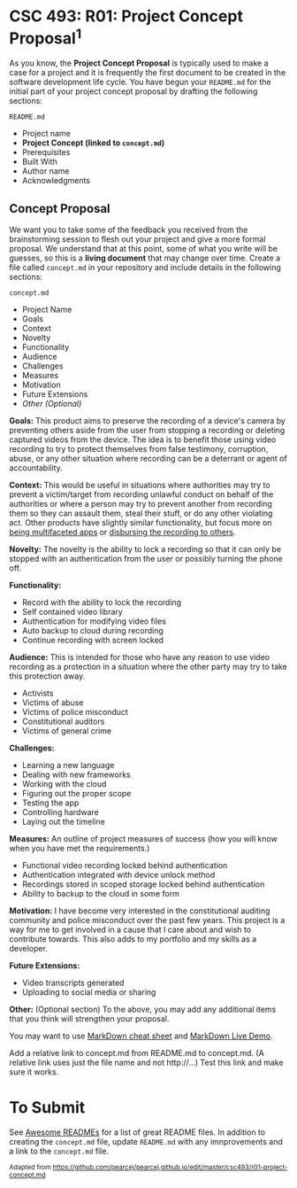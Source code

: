 # CSC 493: R01: Project Concept Proposal<sup>1</sup>

As you know, the **Project Concept Proposal** is typically used to make a case for a project and it is frequently the first document to be created in the software development life cycle. You have begun your <code>README.md</code> for the initial part of your project concept proposal by drafting the following sections:

<code>README.md</code>
- Project name
- **Project Concept (linked to <code>concept.md</code>)**
- Prerequisites
- Built With
- Author name
- Acknowledgments

## Concept Proposal
We want you to take some of the feedback you received from the brainstorming session to flesh out your project and give a more formal proposal. We understand that at this point, some of what you write will be guesses, so this is a <strong>living document</strong> that may change over time. Create a file called <code>concept.md</code> in your repository and include details in the following sections:

<code>concept.md</code>
  - Project Name
  - Goals
  - Context
  - Novelty
  - Functionality
  - Audience
  - Challenges
  - Measures
  - Motivation
  - Future Extensions
  - *Other (Optional)*

**Goals:** This product aims to preserve the recording of a device's camera by preventing others aside from the user from stopping a recording or deleting captured videos from the device. The idea is to benefit those using video recording to try to protect themselves from false testimony, corruption, abuse, or any other situation where recording can be a deterrant or agent of accountability.

**Context:** This would be useful in situations where authorities may try to prevent a victim/target from recording unlawful conduct on behalf of the authorities or where a person may try to prevent another from recording them so they can assault them, steal their stuff, or do any other violating act. Other products have slightly similar functionality, but focus more on [being multifaceted apps](https://play.google.com/store/apps/details?id=org.aclu.mobile.justice.ca) or [disbursing the recording to others](https://play.google.com/store/apps/details?id=com.Aadi.pulledover). 

**Novelty:** The novelty is the ability to lock a recording so that it can only be stopped with an authentication from the user or possibly turning the phone off.

**Functionality:** 
- Record with the ability to lock the recording
- Self contained video library
- Authentication for modifying video files
- Auto backup to cloud during recording
- Continue recording with screen locked

**Audience:** This is intended for those who have any reason to use video recording as a protection in a situation where the other party may try to take this protection away. 
- Activists
- Victims of abuse
- Victims of police misconduct
- Constitutional auditors
- Victims of general crime

**Challenges:** 
- Learning a new language
- Dealing with new frameworks
- Working with the cloud
- Figuring out the proper scope
- Testing the app
- Controlling hardware
- Laying out the timeline

**Measures:** An outline of project measures of success (how you will know when you have met the requirements.)
- Functional video recording locked behind authentication
- Authentication integrated with device unlock method
- Recordings stored in scoped storage locked behind authentication
- Ability to backup to the cloud in some form

**Motivation:** I have become very interested in the constitutional auditing community and police misconduct over the past few years. This project is a way for me to get involved in a cause that I care about and wish to contribute towards. This also adds to my portfolio and my skills as a developer.

**Future Extensions:** 
- Video transcripts generated
- Uploading to social media or sharing

**Other:** (Optional section) To the above, you may add any additional items that you think will strengthen your proposal.

You may want to use [MarkDown cheat sheet](https://github.com/adam-p/markdown-here/wiki/Markdown-Here-Cheatsheet) and [MarkDown Live Demo](http://www.markdown-here.com/livedemo.html).

Add a relative link to concept.md from README.md to concept.md. (A relative link uses just the file name and not http://...) Test this link and make sure it works.

# To Submit 

See [Awesome READMEs](https://github.com/matiassingers/awesome-readme) for a list of great README files. In addition to creating the <code>concept.md</code> file, update <code>README.md</code> with any imnprovements and a link to the <code>concept.md</code> file.


<sub>Adapted from <a href="https://github.com/pearcej/pearcej.github.io/edit/master/csc493/r01-project-concept.md">https://github.com/pearcej/pearcej.github.io/edit/master/csc493/r01-project-concept.md</a> </sub>
